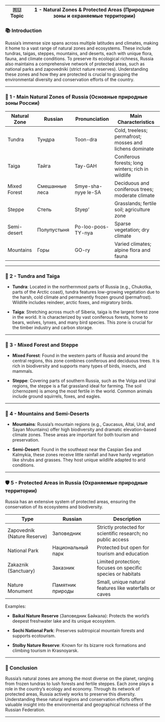 
|🇷🇺 Topic|1 - Natural Zones & Protected Areas (Природные зоны и охраняемые территории)|
|---|---|

### 📚 Introduction

Russia’s immense size spans across multiple latitudes and climates, making it home to a vast range of natural zones and ecosystems. These include tundras, taigas, steppes, mountains, and deserts, each with unique flora, fauna, and climate conditions. To preserve its ecological richness, Russia also maintains a comprehensive network of protected areas, such as national parks and zapovedniki (strict nature reserves). Understanding these zones and how they are protected is crucial to grasping the environmental diversity and conservation efforts of the country.

---

### 🔑 1 - Main Natural Zones of Russia (Основные природные зоны России)

|Natural Zone|Russian|Pronunciation|Main Characteristics|
|---|---|---|---|
|Tundra|Тундра|Toon-dra|Cold, treeless; permafrost; mosses and lichens dominate|
|Taiga|Тайга|Tay-GAH|Coniferous forests; long winters; rich in wildlife|
|Mixed Forest|Смешанные леса|Smye-sha-nyye le-SA|Deciduous and coniferous trees; moderate climate|
|Steppe|Степь|Styep’|Grasslands; fertile soil; agriculture zone|
|Semi-desert|Полупустыня|Po-loo-poos-TY-nya|Sparse vegetation; dry climate|
|Mountains|Горы|GO-ry|Varied climates; alpine flora and fauna|

---

### 🧪 2 - Tundra and Taiga

- **Tundra**: Located in the northernmost parts of Russia (e.g., Chukotka, parts of the Arctic coast), tundra features low-growing vegetation due to the harsh, cold climate and permanently frozen ground (permafrost). Wildlife includes reindeer, arctic foxes, and migratory birds.
    
- **Taiga**: Stretching across much of Siberia, taiga is the largest forest zone in the world. It is characterized by vast coniferous forests, home to bears, wolves, lynxes, and many bird species. This zone is crucial for the timber industry and carbon storage.
    

---

### 🧠 3 - Mixed Forest and Steppe

- **Mixed Forest**: Found in the western parts of Russia and around the central regions, this zone combines coniferous and deciduous trees. It is rich in biodiversity and supports many types of birds, insects, and mammals.
    
- **Steppe**: Covering parts of southern Russia, such as the Volga and Ural regions, the steppe is a flat grassland ideal for farming. The soil (chernozem) is among the most fertile in the world. Common animals include ground squirrels, foxes, and eagles.
    

---

### 🔗 4 - Mountains and Semi-Deserts

- **Mountains**: Russia’s mountain regions (e.g., Caucasus, Altai, Ural, and Sayan Mountains) offer high biodiversity and dramatic elevation-based climate zones. These areas are important for both tourism and preservation.
    
- **Semi-Desert**: Found in the southeast near the Caspian Sea and Kalmykia, these zones receive little rainfall and have hardy vegetation like shrubs and grasses. They host unique wildlife adapted to arid conditions.
    

---

### 🛡️ 5 - Protected Areas in Russia (Охраняемые природные территории)

Russia has an extensive system of protected areas, ensuring the conservation of its ecosystems and biodiversity.

|Type|Russian|Description|
|---|---|---|
|Zapovednik (Nature Reserve)|Заповедник|Strictly protected for scientific research; no public access|
|National Park|Национальный парк|Protected but open for tourism and education|
|Zakaznik (Sanctuary)|Заказник|Limited protection; focuses on specific species or habitats|
|Nature Monument|Памятник природы|Small, unique natural features like waterfalls or caves|

Examples:

- **Baikal Nature Reserve** (Заповедник Байкала): Protects the world’s deepest freshwater lake and its unique ecosystem.
    
- **Sochi National Park**: Preserves subtropical mountain forests and supports ecotourism.
    
- **Stolby Nature Reserve**: Known for its bizarre rock formations and climbing tourism in Krasnoyarsk.
    

---

### 🎯 Conclusion

Russia’s natural zones are among the most diverse on the planet, ranging from frozen tundras to lush forests and fertile steppes. Each zone plays a role in the country’s ecology and economy. Through its network of protected areas, Russia actively works to preserve this diversity. Understanding these natural regions and conservation efforts offers valuable insight into the environmental and geographical richness of the Russian Federation.

---